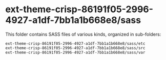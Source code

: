 # ext-theme-crisp-86191f05-2996-4927-a1df-7bb1a1b668e8/sass

This folder contains SASS files of various kinds, organized in sub-folders:

    ext-theme-crisp-86191f05-2996-4927-a1df-7bb1a1b668e8/sass/etc
    ext-theme-crisp-86191f05-2996-4927-a1df-7bb1a1b668e8/sass/src
    ext-theme-crisp-86191f05-2996-4927-a1df-7bb1a1b668e8/sass/var
